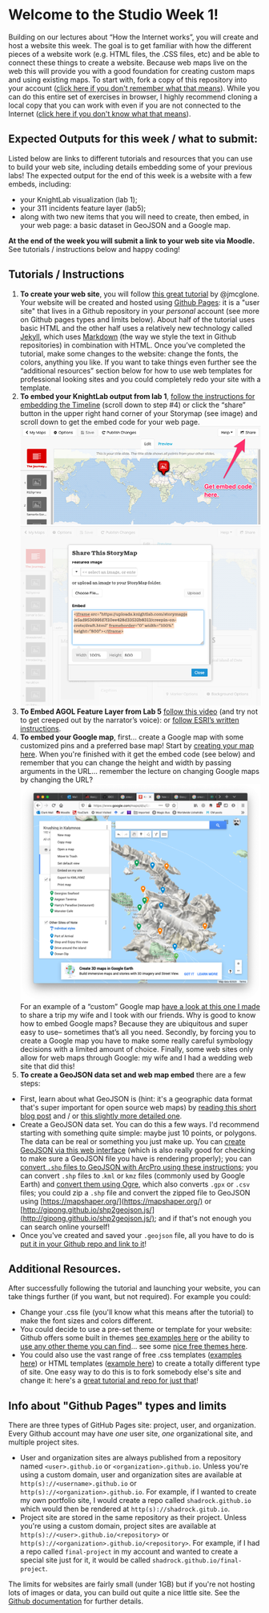 # Welcome to the Studio Week 1!
Building on our lectures about “How the Internet works”, you will create and host a website this week. The goal is to get familiar with how the different pieces of a website work (e.g. HTML files, the .CSS files, etc) and be able to connect these things to create a website. Because web maps live on the web this will provide you with a good foundation for creating custom maps and using existing maps. To start with, fork a copy of this repository into your account ([click here if you don't remember what that means](https://help.github.com/en/github/getting-started-with-github/fork-a-repo)). While you can do this entire set of exercises in browser, I highly recommend cloning a local copy that you can work with even if you are not connected to the Internet ([click here if you don't know what that means](https://help.github.com/en/desktop/contributing-to-projects/adding-and-cloning-repositories)).

## Expected Outputs for this week / what to submit: 
Listed below are links to different tutorials and resources that you can use to build your web site, including details embedding some of your previous labs! The expected output for the end of this week is a website with a few embeds, including: 
- your KnightLab visualization (lab 1); 
- your 311 incidents feature layer (lab5); 
- along with two new items that you will need to create, then embed, in your web page: a basic dataset in GeoJSON and a Google map. 

**At the end of the week you will submit a link to your web site via Moodle.** See tutorials / instructions below and happy coding!

## Tutorials / Instructions

1. **To create your web site**, you will follow [this great tutorial](http://jmcglone.com/guides/github-pages/) by @jmcglone. Your website will be created and hosted using [Github Pages](https://help.github.com/en/github/working-with-github-pages/about-github-pages): it is a "user site" that lives in a Github repository in your *personal* account (see more on Github pages types and limits below). About half of the tutorial uses basic HTML and the other half uses a relatively new technology called [Jekyll](https://jekyllrb.com/docs/github-pages/), which uses [Markdown](https://www.markdownguide.org/getting-started/) (the way we style the text in Github repositories) in combination with HTML. Once you’ve completed the tutorial, make some changes to the website: change the fonts, the colors, anything you like. If you want to take things even further see the “additional resources” section below for how to use web templates for professional looking sites and you could completely redo your site with a template. 
2. **To embed your KnightLab output from lab 1**, [follow the instructions for embedding the Timeline](https://timeline.knightlab.com/) (scroll down to step #4) or click the “share” button in the upper right hand corner of your Storymap (see image) and scroll down to get the embed code for your web page.
![](images/KL_Storymap_embed1.png)
![](images/KL_Storymap_embed2.png)
3. **To Embed AGOL Feature Layer from Lab 5** [follow this video](https://www.esri.com/videos/watch?videoid=jIY06GN7XkM&title=arcgis-com-embedding-a-map-in-your-website) (and try not to get creeped out by the narrator’s voice): or [follow ESRI’s written instructions](https://doc.arcgis.com/en/arcgis-online/share-maps/embed-maps-groups.htm).
4. **To embed your Google map**, first... create a Google map with some customized pins and a preferred base map! Start by [creating your map here](https://www.google.com/maps/about/mymaps/). When you're finished with it get the embed code (see below) and remember that you can change the height and width by passing arguments in the URL... remember the lecture on changing Google maps by changing the URL? 
![](images/Google_Maps_Embed.png)
For an example of a “custom” Google map [have a look at this one I made](https://www.google.com/maps/d/u/0/edit?hl=en&mid=1tPh_AQ3bIpFUOzXtXzhnJfbYrYQnne5l&ll=37.008808047029%2C26.935363552731246&z=12) to share a trip my wife and I took with our friends. Why is good to know how to embed Google maps? Because they are ubiquitous and super easy to use– sometimes that’s all you need. Secondly, by forcing you to create a Google map you have to make some really careful symbology decisions with a limited amount of choice. Finally, some web sites only allow for web maps through Google: my wife and I had a wedding web site that did this! 
5. **To create a GeoJSON data set and web map embed** there are a few steps:
  * First, learn about what GeoJSON is (hint: it's a geographic data format that's super important for open source web maps) by [reading this short blog post](https://leafletjs.com/examples/geojson/) and / or [this slightly more detailed one](https://macwright.org/2015/03/23/geojson-second-bite.html).
  * Create a GeoJSON data set. You can do this a few ways. I'd recommend starting with something quite simple: maybe just 10 points, or polygons. The data can be real or something you just make up. You can [create GeoJSON via this web interface](http://geojson.io) (which is also really good for checking to make sure a GeoJSON file you have is rendering properly); you can [convert `.shp` files to GeoJSON with ArcPro using these instructions](https://pro.arcgis.com/en/pro-app/tool-reference/conversion/features-to-json.htm); you can convert `.shp` files to .`kml` or `kmz` files (commonly used by Google Earth) and [convert them using Ogre](http://ogre.adc4gis.com), which also converts `.gpx` or `.csv` files; you could zip a `.shp` file and convert the zipped file to GeoJSON using [https://mapshaper.org/](https://mapshaper.org/) or [http://gipong.github.io/shp2geojson.js/](http://gipong.github.io/shp2geojson.js/); and if that's not enough you can search online yourself!
  * Once you've created and saved your `.geojson` file, all you have to do is [put it in your Github repo and link to it](https://help.github.com/en/github/managing-files-in-a-repository/mapping-geojson-files-on-github)! 

## Additional Resources. 
After successfully following the tutorial and launching your website, you can take things further (if you want, but not required). For example you could: 
- Change your .css file (you'll know what this means after the tutorial) to make the font sizes and colors different. 
- You could decide to use a pre-set theme or template for your website: Github offers some built in themes [see examples here](https://help.github.com/en/github/working-with-github-pages/adding-a-theme-to-your-github-pages-site-using-jekyll) or the ability to [use any other theme you can find](https://github.blog/2017-11-29-use-any-theme-with-github-pages/)... see some [nice free themes here](https://jekyllthemes.io/free). 
- You could also use the vast range of free .css templates ([examples here](http://www.csszengarden.com/)) or HTML templates ([example here](https://html5up.net/)) to create a totally different type of site. One easy way to do this is to fork somebody else's site and change it: here's a [great tutorial and repo for just that](https://blog.usejournal.com/set-up-your-portfolio-website-in-less-than-10-minutes-with-github-pages-d0efa8ff56fd)!

## Info about "Github Pages" types and limits
There are three types of GitHub Pages site: project, user, and organization. Every Github account may have *one* user site, *one* organizational site, and multiple project sites.

- User and organization sites are always published from a repository named `<user>.github.io` or `<organization>.github.io`. Unless you're using a custom domain, user and organization sites are available at `http(s)://<username>.github.io` or `http(s)://<organization>.github.io`. For example, if I wanted to create my own portfolio site, I would create a repo called `shadrock.github.io` which would then be rendered at `http(s)://shadrock.gitub.io`. 
- Project site are stored in the same repository as their project. Unless you're using a custom domain, project sites are available at `http(s)://<user>.github.io/<repository>` or `http(s)://<organization>.github.io/<repository>`. For example, if I had a repo called `final-project` in my account and wanted to create a special site just for it, it would be called `shadrock.github.io/final-project`. 

The limits for websites are fairly small (under 1GB) but if you're not hosting lots of images or data, you can build out quite a nice little site. See the [Github documentation](https://help.github.com/en/github/working-with-github-pages/about-github-pages#types-of-github-pages-sites) for further details. 


